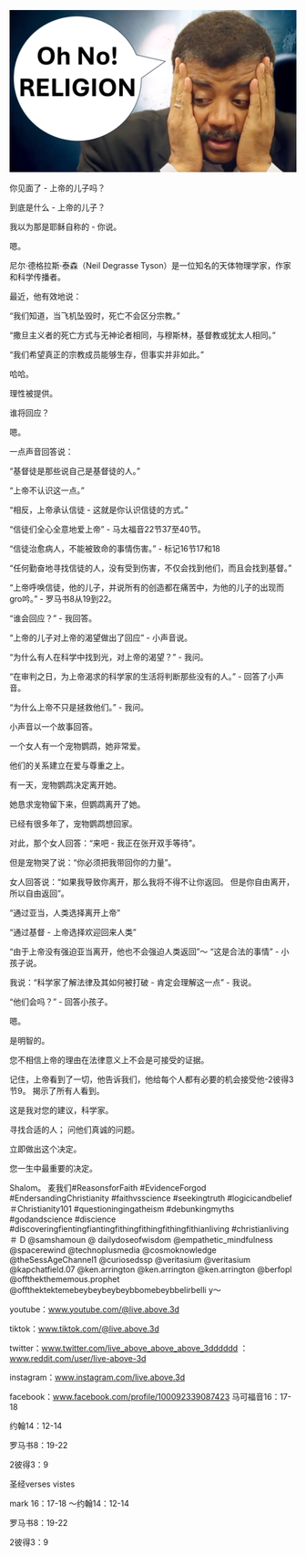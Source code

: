 ![Video cover image](../cover.jpg "cover photo")

你见面了 - 上帝的儿子吗？

到底是什么 - 上帝的儿子？

我以为那是耶稣自称的 - 你说。

嗯。

尼尔·德格拉斯·泰森（Neil Degrasse Tyson）是一位知名的天体物理学家，作家和科学传播者。

最近，他有效地说：

“我们知道，当飞机坠毁时，死亡不会区分宗教。”

“撒旦主义者的死亡方式与无神论者相同，与穆斯林，基督教或犹太人相同。”

“我们希望真正的宗教成员能够生存，但事实并非如此。”

哈哈。

理性被提供。

谁将回应？

嗯。

一点声音回答说：

“基督徒是那些说自己是基督徒的人。”

“上帝不认识这一点。”

“相反，上帝承认信徒 - 这就是你认识信徒的方式。”

“信徒们全心全意地爱上帝”  - 马太福音22节37至40节。

“信徒治愈病人，不能被致命的事情伤害。” - 标记16节17和18

“任何勤奋地寻找信徒的人，没有受到伤害，不仅会找到他们，而且会找到基督。”

“上帝呼唤信徒，他的儿子，并说所有的创造都在痛苦中，为他的儿子的出现而gro吟。” - 罗马书8从19到22。

“谁会回应？” - 我回答。

“上帝的儿子对上帝的渴望做出了回应”  - 小声音说。

“为什么有人在科学中找到光，对上帝的渴望？” - 我问。

“在审判之日，为上帝渴求的科学家的生活将判断那些没有的人。” - 回答了小声音。

“为什么上帝不只是拯救他们。” - 我问。

小声音以一个故事回答。

一个女人有一个宠物鹦鹉，她非常爱。

他们的关系建立在爱与尊重之上。

有一天，宠物鹦鹉决定离开她。

她恳求宠物留下来，但鹦鹉离开了她。

已经有很多年了，宠物鹦鹉想回家。

对此，那个女人回答：“来吧 - 我正在张开双手等待”。

但是宠物哭了说：“你必须把我带回你的力量”。

女人回答说：“如果我导致你离开，那么我将不得不让你返回。 但是你自由离开，所以自由返回”。

“通过亚当，人类选择离开上帝”

“通过基督 - 上帝选择欢迎回来人类”

“由于上帝没有强迫亚当离开，他也不会强迫人类返回”〜 “这是合法的事情”  - 小孩子说。

我说：“科学家了解法律及其如何被打破 - 肯定会理解这一点”  - 我说。

“他们会吗？” - 回答小孩子。

嗯。

是明智的。

您不相信上帝的理由在法律意义上不会是可接受的证据。

记住，上帝看到了一切，他告诉我们，他给每个人都有必要的机会接受他-2彼得3节9。 揭示了所有人看到。

这是我对您的建议，科学家。

寻找合适的人； 问他们真诚的问题。

立即做出这个决定。

您一生中最重要的决定。

Shalom。 麦我们#ReasonsforFaith #EvidenceForgod #EndersandingChristianity #faithvsscience #seekingtruth #logicicandbelief＃Christianity101 #questioningingatheism #debunkingmyths #godandscience #discience #discoveringfientingfiantingfithingfithingfithingfithianliving #christianliving＃ D @samshamoun @ dailydoseofwisdom @empathetic_mindfulness @spacerewind @technoplusmedia @cosmoknowledge @theSessAgeChannel1 @curiosedssp @veritasium @veritasium @kapchatfield.07 @ken.arrington @ken.arrington @ken.arrington @berfopl @offthekthememous.prophet @offthektektemebeybeybeybeybbomebeybbelirbelli y〜

youtube：www.youtube.com/@live.above.3d

tiktok：www.tiktok.com/@live.above.3d

twitter：www.twitter.com/live_above_above_above_3dddddd ：www.reddit.com/user/live-above-3d


instagram：www.instagram.com/live.above.3d

facebook：www.facebook.com/profile/100092339087423 马可福音16：17-18

约翰14：12-14


罗马书8：19-22

2彼得3：9

圣经verses vistes

mark 16：17-18  〜约翰14：12-14

罗马书8：19-22

2彼得3：9













